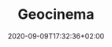 ---
title: "Geocinema"
date: 2020-09-09T17:32:36+02:00
authors: ["Asia Bazdyrieva", "Solveig Suess"]
year: 2020
people: ["Alexey Orlov"]
aspect: "epistemic-traces"
link: "http://geocinema.network/"
medium: "project"
weight: 6
---